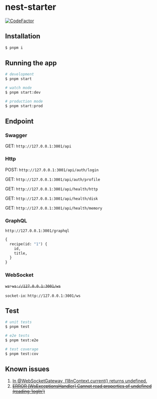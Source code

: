 # nest-starter

[![CodeFactor](https://www.codefactor.io/repository/github/kjxbyz/nest-starter/badge)](https://www.codefactor.io/repository/github/kjxbyz/nest-starter)

## Installation

```bash
$ pnpm i
```

## Running the app

```bash
# development
$ pnpm start

# watch mode
$ pnpm start:dev

# production mode
$ pnpm start:prod
```
## Endpoint

### Swagger

GET: `http://127.0.0.1:3001/api`

### Http

POST: `http://127.0.0.1:3001/api/auth/login`

GET: `http://127.0.0.1:3001/api/auth/profile`

GET: `http://127.0.0.1:3001/api/health/http`

GET: `http://127.0.0.1:3001/api/health/disk`

GET: `http://127.0.0.1:3001/api/health/memory`

### GraphQL

`http://127.0.0.1:3001/graphql`
```graphql
{
  recipe(id: "1") {
    id,
    title,
  }
}
```

### WebSocket

~~`ws`: `ws://127.0.0.1:3001/ws`~~

`socket-io`: `http://127.0.0.1:3001/ws`

## Test

```bash
# unit tests
$ pnpm test

# e2e tests
$ pnpm test:e2e

# test coverage
$ pnpm test:cov
```

## Known issues

1. [In @WebSocketGateway, I18nContext.current() returns undefined.](https://github.com/toonvanstrijp/nestjs-i18n/issues/568)
2. ~~[ERROR [WsExceptionsHandler] Cannot read properties of undefined (reading 'logIn')](https://github.com/nestjs/nest/issues/12195)~~
